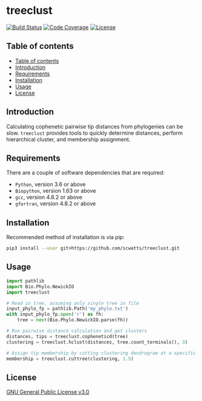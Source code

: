 # treeclust
[![Build Status](https://travis-ci.org/scwatts/treeclust.svg?branch=master)](https://travis-ci.org/scwatts/treeclust)
[![Code Coverage](https://codecov.io/gh/scwatts/treeclust/branch/master/graph/badge.svg)](https://codecov.io/gh/scwatts/treeclust)
[![License](https://img.shields.io/badge/License-GPLv3-blue.svg)](https://www.gnu.org/licenses/gpl-3.0.en.html)


## Table of contents
* [Table of contents](#table-of-contents)
* [Introduction](#introduction)
* [Requirements](#requirements)
* [Installation](#installation)
* [Usage](#usage)
* [License](#license)


## Introduction
Calculating cophenetic pairwise tip distances from phylogenies can be slow. `treeclust` provides tools to quickly determine
distances, perform hierarchical cluster, and membership assignment.


## Requirements
There are a couple of software dependencies that are required:
* `Python`, version 3.6 or above
* `Biopython`, version 1.63 or above
* `gcc`, version 4.8.2 or above
* `gfortran`, version 4.8.2 or above


## Installation
Recommended method of installation is via pip:
```bash
pip3 install --user git+https://github.com/scwatts/treeclust.git
```


## Usage
```python
import pathlib
import Bio.Phylo.NewickIO
import treeclust

# Read in tree, assuming only single tree in file
input_phylo_fp = pathlib.Path('my_phylo.txt')
with input_phylo_fp.open('r') as fh:
    tree = next(Bio.Phylo.NewickIO.parse(fh))

# Run pairwise distance calculation and get clusters
distances, tips = treeclust.copheneticd(tree)
clustering = treeclust.hclust(distances, tree.count_terminals(), 3)

# Assign tip membership by cutting clustering dendrogram at a specific height
membership = treeclust.cuttree(clustering, 1.5)
```


## License
[GNU General Public License v3.0](https://www.gnu.org/licenses/gpl-3.0.en.html)
